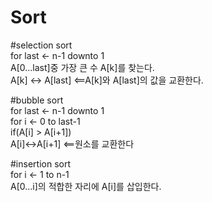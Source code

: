 Sort
=============   
#selection sort   
for last <- n-1 downto 1   
    A[0...last]중 가장 큰 수 A[k]를 찾는다.   
    A[k] <-> A[last] <==A[k]와 A[last]의 값을 교환한다.   
   
#bubble sort   
for last <- n-1 downto 1   
    for i <- 0 to last-1   
        if(A[i] > A[i+1])   
            A[i]<->A[i+1] <==원소를 교환한다   
        
#insertion sort   
for i <- 1 to n-1   
    A[0...i]의 적합한 자리에 A[i]를 삽입한다.   
